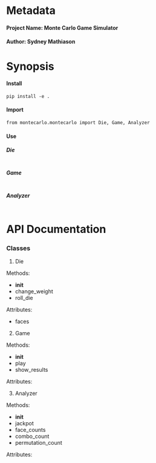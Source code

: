# Metadata

#### Project Name: Monte Carlo Game Simulator

#### Author: Sydney Mathiason


# Synopsis

#### Install
```
pip install -e .
```

#### Import
```
from montecarlo.montecarlo import Die, Game, Analyzer
```

#### Use

##### Die
```

```

##### Game
```

```

##### Analyzer
```

```


# API Documentation

### Classes

1. Die

Methods:

- __init__
- change_weight
- roll_die

Attributes:

- faces


2. Game

Methods:

- __init__
- play
- show_results

Attributes:



3. Analyzer

Methods:

- __init__
- jackpot
- face_counts
- combo_count
- permutation_count

Attributes:





